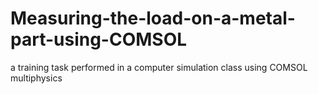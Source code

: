 # Measuring-the-load-on-a-metal-part-using-COMSOL
a training task performed in a computer simulation class using COMSOL multiphysics
